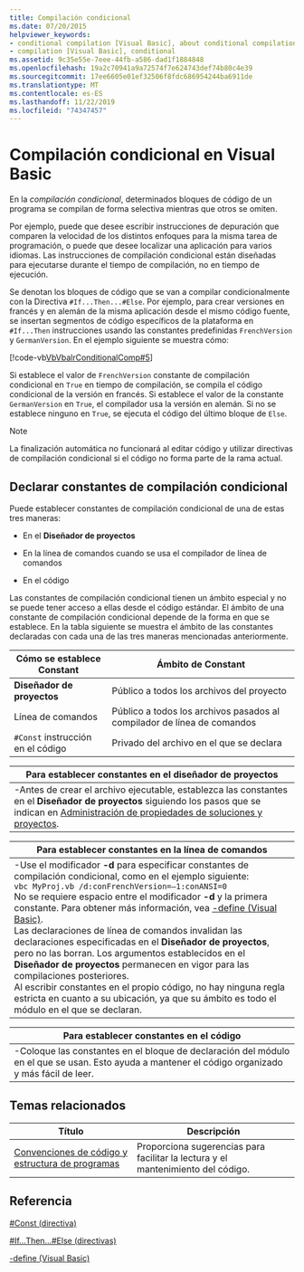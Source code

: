 ```yaml
---
title: Compilación condicional
ms.date: 07/20/2015
helpviewer_keywords:
- conditional compilation [Visual Basic], about conditional compilation
- compilation [Visual Basic], conditional
ms.assetid: 9c35e55e-7eee-44fb-a586-dad1f1884848
ms.openlocfilehash: 19a2c70941a9a72574f7e624743def74b80c4e39
ms.sourcegitcommit: 17ee6605e01ef32506f8fdc686954244ba6911de
ms.translationtype: MT
ms.contentlocale: es-ES
ms.lasthandoff: 11/22/2019
ms.locfileid: "74347457"
---
```

# <a name="conditional-compilation-in-visual-basic"></a>Compilación condicional en Visual Basic
En la *compilación condicional*, determinados bloques de código de un programa se compilan de forma selectiva mientras que otros se omiten.  
  
 Por ejemplo, puede que desee escribir instrucciones de depuración que comparen la velocidad de los distintos enfoques para la misma tarea de programación, o puede que desee localizar una aplicación para varios idiomas. Las instrucciones de compilación condicional están diseñadas para ejecutarse durante el tiempo de compilación, no en tiempo de ejecución.  
  
 Se denotan los bloques de código que se van a compilar condicionalmente con la Directiva `#If...Then...#Else`. Por ejemplo, para crear versiones en francés y en alemán de la misma aplicación desde el mismo código fuente, se insertan segmentos de código específicos de la plataforma en `#If...Then` instrucciones usando las constantes predefinidas `FrenchVersion` y `GermanVersion`. En el ejemplo siguiente se muestra cómo:  
  
 [!code-vb[VbVbalrConditionalComp#5](~/samples/snippets/visualbasic/VS_Snippets_VBCSharp/VbVbalrConditionalComp/VB/Class1.vb#5)]  
  
 Si establece el valor de `FrenchVersion` constante de compilación condicional en `True` en tiempo de compilación, se compila el código condicional de la versión en francés. Si establece el valor de la constante `GermanVersion` en `True`, el compilador usa la versión en alemán. Si no se establece ninguno en `True`, se ejecuta el código del último bloque de `Else`.  
  
> [!NOTE]
> La finalización automática no funcionará al editar código y utilizar directivas de compilación condicional si el código no forma parte de la rama actual.  
  
## <a name="declaring-conditional-compilation-constants"></a>Declarar constantes de compilación condicional  
 Puede establecer constantes de compilación condicional de una de estas tres maneras:  
  
- En el **Diseñador de proyectos**  
  
- En la línea de comandos cuando se usa el compilador de línea de comandos  
  
- En el código  
  
 Las constantes de compilación condicional tienen un ámbito especial y no se puede tener acceso a ellas desde el código estándar. El ámbito de una constante de compilación condicional depende de la forma en que se establece. En la tabla siguiente se muestra el ámbito de las constantes declaradas con cada una de las tres maneras mencionadas anteriormente.  
  
|Cómo se establece Constant|Ámbito de Constant|  
|---|---|  
|**Diseñador de proyectos**|Público a todos los archivos del proyecto|  
|Línea de comandos|Público a todos los archivos pasados al compilador de línea de comandos|  
|`#Const` instrucción en el código|Privado del archivo en el que se declara|  
  
|Para establecer constantes en el diseñador de proyectos|  
|---|  
|-Antes de crear el archivo ejecutable, establezca las constantes en el **Diseñador de proyectos** siguiendo los pasos que se indican en [Administración de propiedades de soluciones y proyectos](/visualstudio/ide/managing-project-and-solution-properties).|  
  
|Para establecer constantes en la línea de comandos|  
|---|  
|-Use el modificador **-d** para especificar constantes de compilación condicional, como en el ejemplo siguiente:<br />     `vbc MyProj.vb /d:conFrenchVersion=–1:conANSI=0`<br />     No se requiere espacio entre el modificador **-d** y la primera constante. Para obtener más información, vea [-define (Visual Basic)](../../../visual-basic/reference/command-line-compiler/define.md).<br />     Las declaraciones de línea de comandos invalidan las declaraciones especificadas en el **Diseñador de proyectos**, pero no las borran. Los argumentos establecidos en el **Diseñador de proyectos** permanecen en vigor para las compilaciones posteriores.<br />     Al escribir constantes en el propio código, no hay ninguna regla estricta en cuanto a su ubicación, ya que su ámbito es todo el módulo en el que se declaran.|  
  
|Para establecer constantes en el código|  
|---|  
|-Coloque las constantes en el bloque de declaración del módulo en el que se usan. Esto ayuda a mantener el código organizado y más fácil de leer.|  
  
## <a name="related-topics"></a>Temas relacionados  
  
|Título|Descripción|  
|---|---|  
|[Convenciones de código y estructura de programas](../../../visual-basic/programming-guide/program-structure/program-structure-and-code-conventions.md)|Proporciona sugerencias para facilitar la lectura y el mantenimiento del código.|  
  
## <a name="reference"></a>Referencia  
 [#Const (directiva)](../../../visual-basic/language-reference/directives/const-directive.md)  
  
 [#If...Then...#Else (directivas)](../../../visual-basic/language-reference/directives/if-then-else-directives.md)  
  
 [-define (Visual Basic)](../../../visual-basic/reference/command-line-compiler/define.md)
